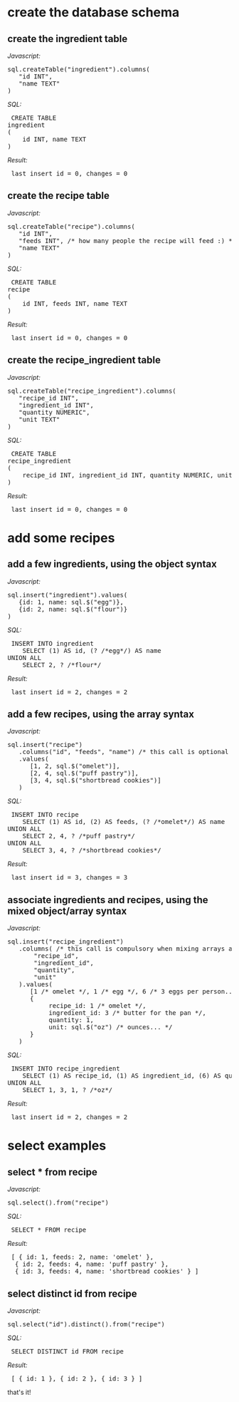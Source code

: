
# create the database schema


## create the ingredient table

_Javascript:_
<pre>
sql.createTable("ingredient").columns(
   "id INT",
   "name TEXT"
)
</pre>
_SQL:_

<pre> CREATE TABLE
ingredient
(
	id INT, name TEXT
) </pre>

_Result:_

<pre> last insert id = 0, changes = 0 </pre>

## create the recipe table

_Javascript:_
<pre>
sql.createTable("recipe").columns(
   "id INT",
   "feeds INT", /* how many people the recipe will feed :) */
   "name TEXT"
)
</pre>
_SQL:_

<pre> CREATE TABLE
recipe
(
	id INT, feeds INT, name TEXT
) </pre>

_Result:_

<pre> last insert id = 0, changes = 0 </pre>

## create the recipe_ingredient table

_Javascript:_
<pre>
sql.createTable("recipe_ingredient").columns(
   "recipe_id INT",
   "ingredient_id INT",
   "quantity NUMERIC",
   "unit TEXT"
)
</pre>
_SQL:_

<pre> CREATE TABLE
recipe_ingredient
(
	recipe_id INT, ingredient_id INT, quantity NUMERIC, unit TEXT
) </pre>

_Result:_

<pre> last insert id = 0, changes = 0 </pre>

# add some recipes


## add a few ingredients, using the object syntax

_Javascript:_
<pre>
sql.insert("ingredient").values(
   {id: 1, name: sql.$("egg")},
   {id: 2, name: sql.$("flour")}
)
</pre>
_SQL:_

<pre> INSERT INTO ingredient
	SELECT (1) AS id, (? /*egg*/) AS name
UNION ALL
	SELECT 2, ? /*flour*/ </pre>

_Result:_

<pre> last insert id = 2, changes = 2 </pre>

## add a few recipes, using the array syntax

_Javascript:_
<pre>
sql.insert("recipe")
   .columns("id", "feeds", "name") /* this call is optional */
   .values(
      [1, 2, sql.$("omelet")],
      [2, 4, sql.$("puff pastry")],
      [3, 4, sql.$("shortbread cookies")]
   )
</pre>
_SQL:_

<pre> INSERT INTO recipe
	SELECT (1) AS id, (2) AS feeds, (? /*omelet*/) AS name
UNION ALL
	SELECT 2, 4, ? /*puff pastry*/
UNION ALL
	SELECT 3, 4, ? /*shortbread cookies*/ </pre>

_Result:_

<pre> last insert id = 3, changes = 3 </pre>

## associate ingredients and recipes, using the mixed object/array syntax

_Javascript:_
<pre>
sql.insert("recipe_ingredient")
   .columns( /* this call is compulsory when mixing arrays and objects */
       "recipe_id",
       "ingredient_id",
       "quantity",
       "unit"
   ).values(
      [1 /* omelet */, 1 /* egg */, 6 /* 3 eggs per person... */, sql.null()],
      {
           recipe_id: 1 /* omelet */,
           ingredient_id: 3 /* butter for the pan */,
           quantity: 1,
           unit: sql.$("oz") /* ounces... */
      }
   )
</pre>
_SQL:_

<pre> INSERT INTO recipe_ingredient
	SELECT (1) AS recipe_id, (1) AS ingredient_id, (6) AS quantity, (NULL) AS unit
UNION ALL
	SELECT 1, 3, 1, ? /*oz*/ </pre>

_Result:_

<pre> last insert id = 2, changes = 2 </pre>

# select examples


## select * from recipe

_Javascript:_
<pre>
sql.select().from("recipe")
</pre>
_SQL:_

<pre> SELECT * FROM recipe  </pre>

_Result:_

<pre> [ { id: 1, feeds: 2, name: 'omelet' },
  { id: 2, feeds: 4, name: 'puff pastry' },
  { id: 3, feeds: 4, name: 'shortbread cookies' } ] </pre>


## select distinct id from recipe

_Javascript:_
<pre>
sql.select("id").distinct().from("recipe")
</pre>
_SQL:_

<pre> SELECT DISTINCT id FROM recipe  </pre>

_Result:_

<pre> [ { id: 1 }, { id: 2 }, { id: 3 } ] </pre>

that's it!
